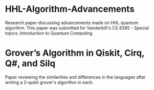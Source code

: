 # HHL-Algorithm-Advancements
Research paper discussing advancements made on HHL quantum algorithm. This paper was submitted for Vanderbilt's CS 8395 - Special topics: Introduction to Quantum Computing. 

# Grover’s Algorithm in Qiskit, Cirq, Q#, and Silq
Paper reviewing the similarities and differences in the languages after writing a 2-qubit grover's algorithm in each.

